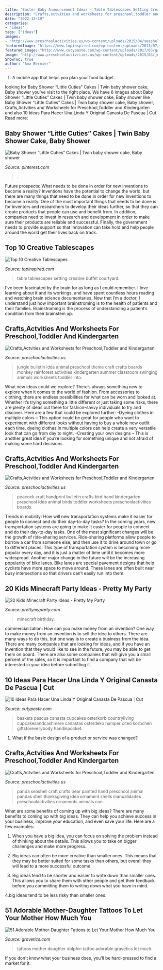 ```yaml
---
title: "Easter Baby Announcement Ideas - Table Tablescapes Setting Creative Buffet Courtyard"
description: "Crafts,actvities and worksheets for preschool,toddler and kindergarten"
date: "2022-12-19"
categories:
- "ideas"
tags: ["ideas"]
images:
- "http://www.preschoolactivities.us/wp-content/uploads/2015/04/seashell-panda-craft.jpg"
featuredImage: "https://www.topinspired.com/wp-content/uploads/2013/07/44.jpg"
featured_image: "http://www.cutypaste.com/wp-content/uploads/2017/03/gallery-1457459041-mtmwmdm3ode2mty2otg0mziz.jpg"
image: "http://www.preschoolactivities.us/wp-content/uploads/2015/03/jungle-bulletin-board-3.jpg"
ShowToc: true
author: "Ana Bernier"
---
```



1. A mobile app that helps you plan your food budget.

	

		
looking for Baby Shower “Little Cuties” Cakes | Twin baby shower cake, Baby shower you've visit to the right place. We have 8 Images about Baby Shower “Little Cuties” Cakes | Twin baby shower cake, Baby shower like Baby Shower “Little Cuties” Cakes | Twin baby shower cake, Baby shower, Crafts,Actvities and Worksheets for Preschool,Toddler and Kindergarten and also 10 Ideas Para Hacer Una Linda Y Original Canasta De Pascua | Cut. Read more:
		
    
## Baby Shower “Little Cuties” Cakes | Twin Baby Shower Cake, Baby Shower

<img loading=lazy src="https://i.pinimg.com/736x/94/b4/a2/94b4a268df44cc8bbd64b624174d7cef.jpg" onerror="this.onerror=null;this.src='https://tse2.mm.bing.net/th?id=OIP.xTi7Ug_Vr58Lry5hOEcA_AHaJ3&amp;pid=15.1';" alt="Baby Shower “Little Cuties” Cakes | Twin baby shower cake, Baby shower">

_Source: pinterest.com_

>. 

	

Future prospects: What needs to be done in order for new inventions to become a reality?
Inventions have the potential to change the world, but there are many things that need to be done in order for new inventions to become a reality. One of the most important things that needs to be done is for inventors and researchers to develop their ideas further, so that they can create products that people can use and benefit from. In addition, companies need to invest in research and development in order to make sure their products are reliable and successful. Finally, the government needs to provide support so that innovation can take hold and help people around the world get their lives back on track.

    
## Top 10 Creative Tablescapes

<img loading=lazy src="https://www.topinspired.com/wp-content/uploads/2013/07/44.jpg" onerror="this.onerror=null;this.src='https://tse3.mm.bing.net/th?id=OIP.6cfqA5RSVJKdAX5CLzmjAgHaLH&amp;pid=15.1';" alt="Top 10 Creative Tablescapes">

_Source: topinspired.com_

>table tablescapes setting creative buffet courtyard. 

	

I’ve been fascinated by the brain for as long as I could remember. I love learning about it and its workings, and have spent countless hours reading and watching brain science documentaries. Now that I’m a doctor, I understand just how important brainstroming is to the health of patients and their families. Brainstroming is the process of understanding a patient’s condition from their brainstem up.

    
## Crafts,Actvities And Worksheets For Preschool,Toddler And Kindergarten

<img loading=lazy src="http://www.preschoolactivities.us/wp-content/uploads/2015/03/jungle-bulletin-board-3.jpg" onerror="this.onerror=null;this.src='https://tse2.mm.bing.net/th?id=OIP.fwCQzJz4NG5PwpFbfi2DuAHaJ6&amp;pid=15.1';" alt="Crafts,Actvities and Worksheets for Preschool,Toddler and Kindergarten">

_Source: preschoolactivities.us_

>jungle bulletin idea animal preschool theme craft crafts boards monkey rainforest activities kindergarten summer classroom swinging animals worksheets toddler into. 

	

What new ideas could we explore?
There’s always something new to explore when it comes to the world of fashion. From accessories to clothing, there are endless possibilities for what can be worn and looked at. Whether it’s trying something a little different or just taking some risks, there are plenty of ideas out there for fashion-savvy individuals to try and discover. Here are a few that could be explored further: 
-Dyeing clothes in multiple colors – This option could be great for people who want to experiment with different looks without having to buy a whole new outfit each time. dyeing clothes in multiple colors can help create a very versatile look that can go from day to night. 
-Creating your own designs – This is another great idea if you’re looking for something unique and not afraid of making some hard decisions.

    
## Crafts,Actvities And Worksheets For Preschool,Toddler And Kindergarten

<img loading=lazy src="http://www.preschoolactivities.us/wp-content/uploads/2017/02/handprint-peacock-craft.jpg" onerror="this.onerror=null;this.src='https://tse2.mm.bing.net/th?id=OIP.l_1XYzhBLlCJL07NrR6TXgHaHa&amp;pid=15.1';" alt="Crafts,Actvities and Worksheets for Preschool,Toddler and Kindergarten">

_Source: preschoolactivities.us_

>peacock craft handprint bulletin crafts bird hand kindergarten preschool idea animal birds toddler worksheets preschoolactivities boards. 

	

Trends in mobility: How will new transportation systems make it easier for people to connect and do their day-to-day tasks?
In the coming years, new transportation systems are going to make it easier for people to connect and do their day-to-day tasks. One of the most significant changes will be the growth of ride-sharing services. Ride-sharing platforms allow people to borrow a car from someone else, and then use it to drive around town or go to different places. This type of transportation system is becoming more popular every day, and it is just a matter of time until it becomes more widespread.
Another major change in the future will be the increasing popularity of bike lanes. Bike lanes are special pavement designs that help cyclists have more space to move around. These lanes are often built near busy intersections so that drivers can’t easily run into them.

    
## 20 Kids Minecraft Party Ideas - Pretty My Party

<img loading=lazy src="https://www.prettymyparty.com/wp-content/uploads/2017/06/minecraft-tnt-birthday-cake.jpg" onerror="this.onerror=null;this.src='https://tse1.mm.bing.net/th?id=OIP.Nf86K4GDwO6erSl9Yl5JygHaJ3&amp;pid=15.1';" alt="20 Kids Minecraft Party Ideas - Pretty My Party">

_Source: prettymyparty.com_

>minecraft birthday. 

	

commercialization: How can you make money from an invention?
One way to make money from an invention is to sell the idea to others. There are many ways to do this, but one way is to create a business from the idea. There are many companies that are looking for ideas, and if you have an invention that they would like to see in the future, you may be able to get them on board. There are also some companies that will give you a small percent of the sales, so it is important to find a company that will be interested in your idea before submitting it.

    
## 10 Ideas Para Hacer Una Linda Y Original Canasta De Pascua | Cut

<img loading=lazy src="http://www.cutypaste.com/wp-content/uploads/2017/03/gallery-1457459041-mtmwmdm3ode2mty2otg0mziz.jpg" onerror="this.onerror=null;this.src='https://tse3.mm.bing.net/th?id=OIP.JBGPYdPKIf5lD0HtOWuoLQHaLF&amp;pid=15.1';" alt="10 Ideas Para Hacer Una Linda Y Original Canasta De Pascua | Cut">

_Source: cutypaste.com_

>baskets pascua canasta cupcakes osterkorb countryliving cupcakesandcashmere canastas osterdeko hamper cited körbchen giftsforeverybody handinpocket. 

	

1. What if the basic design of a product or service was changed?

    
## Crafts,Actvities And Worksheets For Preschool,Toddler And Kindergarten

<img loading=lazy src="http://www.preschoolactivities.us/wp-content/uploads/2015/04/seashell-panda-craft.jpg" onerror="this.onerror=null;this.src='https://tse1.mm.bing.net/th?id=OIP.AKwz3yN-c-cmJJ65typuBwHaJ4&amp;pid=15.1';" alt="Crafts,Actvities and Worksheets for Preschool,Toddler and Kindergarten">

_Source: preschoolactivities.us_

>panda seashell craft crafts bear painted hand preschool animal pandas shell thanksgiving idea ornament shells manualidades preschoolactivities ornaments animals con. 

	

What are some benefits of coming up with big ideas?
There are many benefits to coming up with big ideas. They can help you achieve success in your business, improve your education, and even save your life. Here are a few examples:
1. When you have a big idea, you can focus on solving the problem instead of thinking about the details. This allows you to take on bigger challenges and make more progress.

2. Big ideas can often be more creative than smaller ones. This means that they may be better suited for some tasks than others, but overall they will lead to a more successful outcome.

3. Big ideas tend to be shorter and easier to write down than smaller ones. This allows you to share them with other people and get their feedback before you committing them to writing down what you have in mind.

4.big ideas tend to be less risky than smaller ones.

    
## 51 Adorable Mother-Daughter Tattoos To Let Your Mother How Much You

<img loading=lazy src="https://www.gravetics.com/wp-content/uploads/2017/07/Romantic-Dolphin-Tattoo-Idea.jpg" onerror="this.onerror=null;this.src='https://tse4.mm.bing.net/th?id=OIP.k_8b3asiFGPQ3bNy8DszbQHaHa&amp;pid=15.1';" alt="51 Adorable Mother-Daughter Tattoos to Let Your Mother How Much You">

_Source: gravetics.com_

>tattoos mother daughter dolphin tattoo adorable gravetics let much. 

	

If you don't know what your business does, you'll be hard-pressed to find a market for it.

